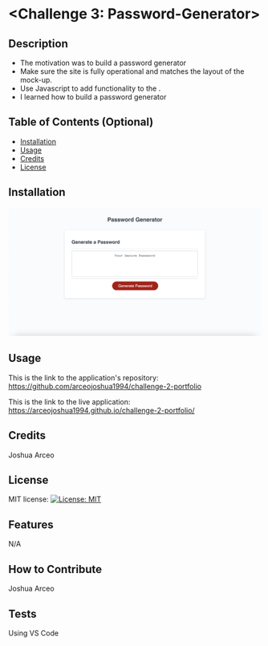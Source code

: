 # <Challenge 3: Password-Generator>

## Description

- The motivation was to build a password generator
- Make sure the site is fully operational and matches the layout of the mock-up.
- Use Javascript to add functionality to the .
- I learned how to build a password generator

## Table of Contents (Optional)

- [Installation](#installation)
- [Usage](#usage)
- [Credits](#credits)
- [License](#license)

## Installation

![Alt text](assets/images/Screenshot%202023-07-06%20at%2010.06.07%20PM.png)

## Usage

This is the link to the application's repository: 
 https://github.com/arceojoshua1994/challenge-2-portfolio

This is the link to the live application:
 https://arceojoshua1994.github.io/challenge-2-portfolio/ 

## Credits

Joshua Arceo

## License

MIT license: [![License: MIT](https://img.shields.io/badge/License-MIT-yellow.svg)](https://opensource.org/licenses/MIT)

## Features

N/A

## How to Contribute

Joshua Arceo

## Tests

Using VS Code
